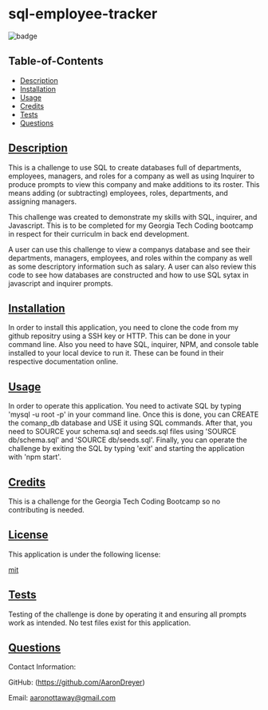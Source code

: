   # sql-employee-tracker

  ![badge](https://img.shields.io/badge/license-mit-blue)

  ## Table-of-Contents

  * [Description](#description)
  * [Installation](#installation)
  * [Usage](#usage)
  * [Credits](#credits)
  * [Tests](#tests)
  * [Questions](#questions)
  
  ## [Description](#table-of-contents)

  This is a challenge to use SQL to create databases full of departments, employees, managers, and roles for a company as well as using Inquirer to produce prompts to view this company and make additions to its roster. This means adding (or subtracting) employees, roles, departments, and assigning managers.

  This challenge was created to demonstrate my skills with SQL, inquirer, and Javascript. This is to be completed for my Georgia Tech Coding bootcamp in respect for their curriculm in back end development.

  A user can use this challenge to view a companys database and see their departments, managers, employees, and roles within the company as well as some descriptory information such as salary. A user can also review this code to see how databases are constructed and how to use SQL sytax in javascript and inquirer prompts.

  ## [Installation](#table-of-contents)

  In order to install this application, you need to clone the code from my github repositry using a SSH key or HTTP. This can be done in your command line. Also you need to have SQL, inquirer, NPM, and console table installed to your local device to run it. These can be found in their respective documentation online.

  ## [Usage](#table-of-contents)

  In order to operate this application. You need to activate SQL by typing 'mysql -u root -p' in your command line. Once this is done, you can CREATE the comanp_db database and USE it using SQL commands. After that, you need to SOURCE your schema.sql and seeds.sql files using 'SOURCE db/schema.sql' and 'SOURCE db/seeds.sql'. Finally, you can operate the challenge by exiting the SQL by typing 'exit' and starting the application with 'npm start'.
  
  ## [Credits](#table-of-contents)

  This is a challenge for the Georgia Tech Coding Bootcamp so no contributing is needed.

  
  ## [License](#table-of-contents)

  This application is under the following license:

  [mit](https://choosealicense.com/licenses/mit)
    
  
  ## [Tests](#table-of-contents)

  Testing of the challenge is done by operating it and ensuring all prompts work as intended. No test files exist for this application.

  ## [Questions](#table-of-contents)

  Contact Information:

  GitHub: (https://github.com/AaronDreyer)

  Email: aaronottaway@gmail.com
